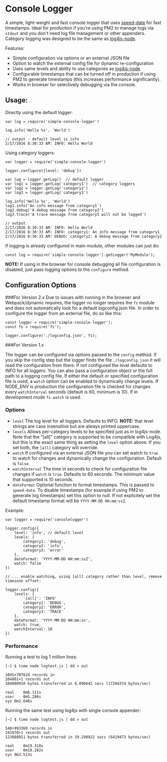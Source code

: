 # Console Logger

A simple, light-weight and fast console logger that uses [speed-date](https://github.com/gosquared/speed-date) for fast timestamps. Ideal for production if you're using PM2 to manage logs via `stdout` and you don't need log file management or other appenders. Category logging was designed to be the same as [log4js-node](https://github.com/nomiddlename/log4js-node).

Features:

* Simple configuration via options or an external JSON file
* Option to watch the external config file for dynamic re-configuration
* Uses same levels and ability to use categories as [log4js-node](https://github.com/nomiddlename/log4js-node)
* Configurable timestamps that can be turned off in production if using PM2 to generate timestamps (this increases performance significantly).
* Works in browser for selectively debugging via the console.

## Usage:  

Directly using the default logger:

```
var log = require('simple-console-logger')

log.info('Hello %s', 'World')

// output - default level is info
2/17/2016 8:30:33 AM: INFO: Hello World
```

Using category loggers:

```
var logger = require('simple-console-logger')

logger.configure({level: 'debug'})

var log = logger.getLog()  // default logger
var log1 = logger.getLog('category1')  // category loggers
var log2 = logger.getLog('category2')  
var log3 = logger.getLog('category3')  

log.info('Hello %s', 'World')
log1.info('An info message from category1')
log2.debug('A debug message from category2')
log3.trace('A trace message from category3 will not be logged')

// output
2/17/2016 8:30:33 AM: INFO: Hello World
2/17/2016 8:30:33 AM: INFO: category1: An info message from category1
2/17/2016 8:30:33 AM: DEBUG: category2: A debug message from category2
```

If logging is already configured in main module, other modules can just do:

```
const log = require('simple-console-logger').getLogger('MyModule');
```

**NOTE:** If using in the browser for console debugging all file configuration is disabled, just pass logging options to the `configure` method.

## Configuration Options

###For Version 2.x
Due to issues with running in the browser and Webpack/dynamic requires, the logger no longer requires the ```fs``` module and does not automatically look for a default logconfig.json file. In order to configure the logger from an external file, do so like this:

```
const logger = require('simple-console-logger');
const fs = require('fs');

logger.configure('./logconfig.json', fs);
```

###For Version 1.x

The logger can be configured via options passed to the `config` method. If you skip the config step but the logger finds the file `./logconfig.json` it will read the configuration from there. If not configured the level defaults to INFO for all loggers. You can also pass a configuration object or the full path to a logging config file. If either the default or specified configuration file is used, a `watch` option can be enabled to dynamically change levels. If NODE_ENV is production the configuration file is checked for changes every `watchInterval` seconds (default is 60, minimum is 10). If in development mode `fs.watch` is used.

### Options

* `level` The log level for all loggers. Defaults to INFO. **NOTE:** that level strings are case insensitive but are always printed uppercase.
* `levels` Allows per-category levels to be specified just as in log4js-node. Note that the "[all]" category is supported to be compatible with Log4js, but this is the exact same thing as setting the `level` option above. If you set both, the `[all]` category will override.
* `watch` If configured via an external JSON file you can set watch to `true` to watch for changes and dynamically change the configuration. Default is `false`.
* `watchInterval` The time in seconds to check for configuration file changes if `watch` is `true`. Defaults to 60 seconds. The minimum value that supported is 10 seconds.
* `dateFormat` Optional function to format timestamps. This is passed to `speed-date`. To disable timestamps (for example if using PM2 to generate log timestamps) set this option to null. If not explicitely set the default timestamp format will be `YYYY-MM-DD HH:mm:ssZ`.

Example:

```
var logger = require('consolelogger')

logger.config({
	level: 'info', // default level
	levels: {
		category1: 'debug',
		category2: 'info',
		category3: 'error'
	},
	dateFormat: 'YYYY-MM-DD HH:mm:ssZ',
	watch: false
})

// ... enable watching, using [all] category rather than level, remove timezone offset:

logger.config({
	levels: {
		'[all]': 'INFO'
		category1: 'DEBUG',
		category2: 'ERROR',
		category3: 'TRACE'
	},
	dateFormat: 'YYYY-MM-DD HH:mm:ss',
	watch: true,
	watchInterval: 10
})
```

### Performance
Running a test to log 1 million lines:

```
[~] $ time node logtest.js | dd > out

1045+707624 records in
204861+1 records out
104888910 bytes transferred in 6.096642 secs (17204374 bytes/sec)

real	0m6.111s
user	0m5.286s
sys	0m2.640s

```

Running the same test using log4js with single console appender:

```
[~] $ time node logtest.js | dd > out

540+993360 records in
241970+1 records out
123888911 bytes transferred in 19.298922 secs (6419473 bytes/sec)

real	0m19.318s
user	0m18.282s
sys	0m3.513s
```
